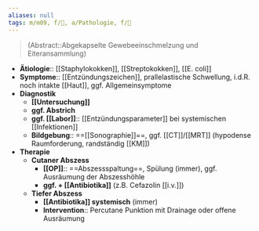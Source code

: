 ```yaml
---
aliases: null
tags: m/m09, f/🧴, a/Pathologie, f/🔪
---
```

> (Abstract::Abgekapselte Gewebeeinschmelzung und Eiteransammlung)
- **Ätiologie**:: [[Staphylokokken]], [[Streptokokken]], [[E. coli]]
- **Symptome**:: [[Entzündungszeichen]], prallelastische Schwellung, i.d.R. noch intakte [[Haut]], ggf. Allgemeinsymptome
- **Diagnostik**
	- **[[Untersuchung]]**
	- **ggf. Abstrich**
	- **ggf. [[Labor]]**:: [[Entzündungsparameter]] bei systemischen [[Infektionen]]
	- **Bildgebung**:: ==[[Sonographie]]==, ggf. [[CT]]/[[MRT]] (hypodense Raumforderung, randständig [[KM]])
- **Therapie**
	- **Cutaner Abszess**
		- **[[OP]]**:: ==Abszessspaltung==, Spülung (immer), ggf. Ausräumung der Abszesshöhle
		- **ggf. + [[Antibiotika]]** (z.B. Cefazolin [[i.v.]])
	- **Tiefer Abszess**
		- **[[Antibiotika]] systemisch** (immer)
		- **Intervention**:: Percutane Punktion mit Drainage oder offene Ausräumung